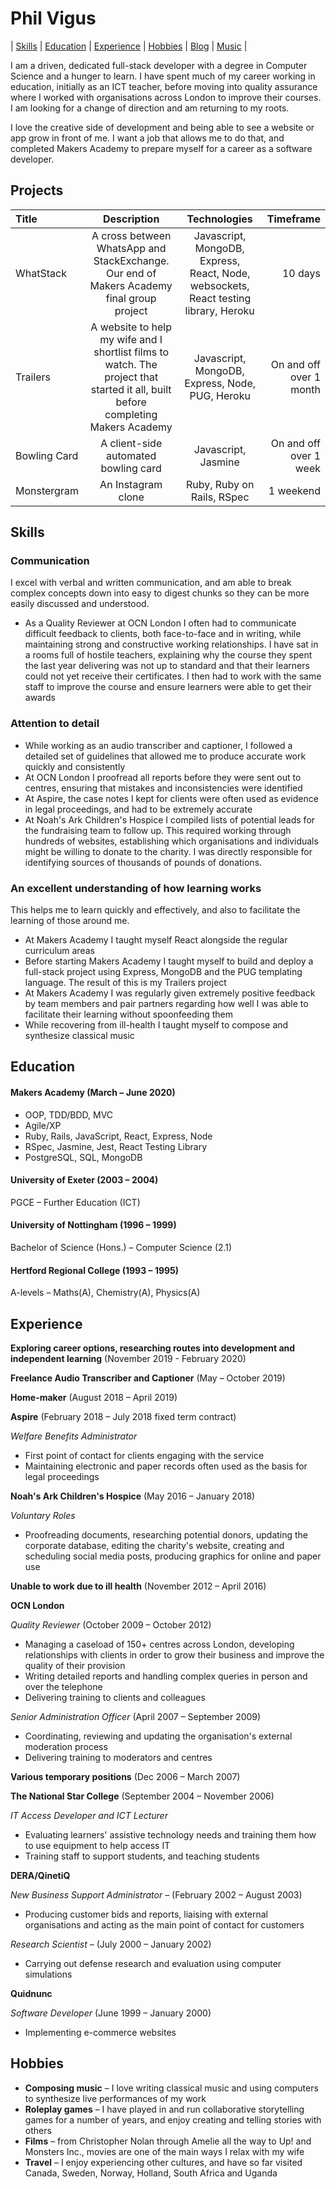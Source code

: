 # Phil Vigus

| [Skills](#Skills) | [Education](#Education) | [Experience](#Experience) | [Hobbies](#Hobbies) | [Blog](https://medium.com/@philvigus) | [Music](https://soundcloud.com/philvigus) |

I am a driven, dedicated full-stack developer with a degree in Computer Science and a hunger to learn. I have spent much of my career working in education, initially as an ICT teacher, before moving into quality assurance where I worked with organisations across London to improve their courses. I am looking for a change of direction and am returning to my roots. 

I love the creative side of development and being able to see a website or app grow in front of me. I want a job that allows me to do that, and completed  Makers Academy to prepare myself for a career as a software developer.

## Projects

Title | Description | Technologies | Timeframe
:---|:--------:|:------:|----:
WhatStack | A cross between WhatsApp and StackExchange. Our end of Makers Academy final group project | Javascript, MongoDB, Express, React, Node, websockets, React testing library, Heroku | 10 days
Trailers | A website to help my wife and I shortlist films to watch. The project that started it all, built before completing Makers Academy | Javascript, MongoDB, Express, Node, PUG, Heroku | On and off over 1 month
Bowling Card | A client-side automated bowling card | Javascript, Jasmine | On and off over 1 week
Monstergram | An Instagram clone | Ruby, Ruby on Rails, RSpec | 1 weekend

## Skills

### Communication

I excel with verbal and written communication, and am able to break complex concepts down into easy to digest chunks so they can be more easily discussed and understood.

* As a Quality Reviewer at OCN London I often had to communicate difficult feedback to clients, both face-to-face and in writing, while maintaining strong and constructive working relationships. I have sat in a rooms full of hostile teachers, explaining why the course they spent the last year delivering was not up to standard and that their learners could not yet receive their certificates. I then had to work with the same staff to improve the course and ensure learners were able to get their awards 

### Attention to detail

* While working as an audio transcriber and captioner, I followed a detailed set of guidelines that allowed me to produce accurate work quickly and consistently
* At OCN London I proofread all reports before they were sent out to centres, ensuring that mistakes and inconsistencies were identified
* At Aspire, the case notes I kept for clients were often used as evidence in legal proceedings, and had to be extremely accurate
* At Noah's Ark Children's Hospice I compiled lists of potential leads for the fundraising team to follow up. This required working through hundreds of websites, establishing which organisations and individuals might be willing to donate to the charity. I was directly responsible for identifying sources of thousands of pounds of donations.

### An excellent understanding of how learning works

This helps me to learn quickly and effectively, and also to facilitate the learning of those around me.

* At Makers Academy I taught myself React alongside the regular curriculum areas
* Before starting Makers Academy I taught myself to build and deploy a full-stack project using Express, MongoDB and the PUG templating language. The result of this is my Trailers project
* At Makers Academy I was regularly given extremely positive feedback by team members and pair partners regarding how well I was able to facilitate their learning without spoonfeeding them
* While recovering from ill-health I taught myself to compose and synthesize classical music

## Education

#### Makers Academy (March – June 2020)

- OOP, TDD/BDD, MVC
- Agile/XP
- Ruby, Rails, JavaScript, React, Express, Node
- RSpec, Jasmine, Jest, React Testing Library
- PostgreSQL, SQL, MongoDB

#### University of Exeter (2003 – 2004)

PGCE  – Further Education (ICT)

#### University of Nottingham (1996 – 1999)

Bachelor of Science (Hons.) – Computer Science (2.1)

#### Hertford Regional College (1993 – 1995)

A-levels – Maths(A), Chemistry(A), Physics(A)

## Experience

**Exploring career options, researching routes into development and independent learning** (November 2019 - February 2020)

**Freelance Audio Transcriber and Captioner** (May – October 2019) 

**Home-maker** (August 2018 – April 2019)

**Aspire** (February 2018 – July 2018 fixed term contract)

*Welfare Benefits Administrator*

- First point of contact for clients engaging with the service
- Maintaining electronic and paper records often used as the basis for legal proceedings

**Noah's Ark Children's Hospice** (May 2016 – January 2018)

*Voluntary Roles*

- Proofreading documents, researching potential donors, updating the corporate database, editing the charity's website, creating and scheduling social media posts, producing graphics for online and paper use

**Unable to work due to ill health** (November 2012 – April 2016)

**OCN London**

*Quality Reviewer* (October 2009 – October 2012)

- Managing a caseload of 150+ centres across London, developing relationships with clients in order to grow their business and improve the quality of their provision
- Writing detailed reports and handling complex queries in person and over the telephone
- Delivering training to clients and colleagues

*Senior Administration Officer* (April 2007 – September 2009)

- Coordinating, reviewing and updating the organisation's external moderation process
- Delivering training to moderators and centres

**Various temporary positions** (Dec 2006 – March 2007)

**The National Star College** (September 2004 – November 2006)

*IT Access Developer and ICT Lecturer*

- Evaluating learners' assistive technology needs and training them how to use equipment to help access IT
- Training staff to support students, and teaching students

**DERA/QinetiQ**

*New Business Support Administrator* – (February 2002 – August 2003)

- Producing customer bids and reports, liaising with external organisations and acting as the main point of contact for customers

*Research Scientist* – (July 2000 – January 2002)

- Carrying out defense research and evaluation using computer simulations

**Quidnunc**

*Software Developer* (June 1999 – January 2000)

- Implementing e-commerce websites

## Hobbies

- **Composing music** – I love writing classical music and using computers to synthesize live performances of my work
- **Roleplay games** – I have played in and run collaborative storytelling games for a number of years, and enjoy creating and telling stories with others
- **Films** – from Christopher Nolan through Amelie all the way to Up! and Monsters Inc., movies are one of the main ways I relax with my wife
- **Travel** – I enjoy experiencing other cultures, and have so far visited Canada, Sweden, Norway, Holland, South Africa and Uganda

